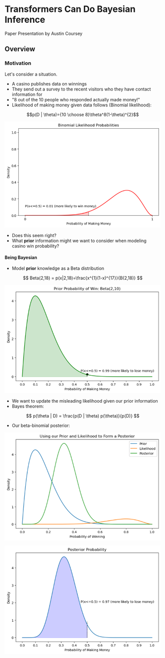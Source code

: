 # Transformers Can Do Bayesian Inference
Paper Presentation by Austin Coursey
## Overview
### Motivation
Let's consider a situation.
- A casino publishes data on winnings
- They send out a survey to the recent visitors who they have contact information for
- "8 out of the 10 people who responded actually made money!"
- Likelihood of making money given data follows (Binomial likelihood):

$$p(D | \theta)={10 \choose 8}\theta^8(1-\theta)^{2}$$

<p align="center">
  <img src="https://github.com/acoursey3/transformer-bayesian/blob/main/figures/likelihood.png?raw=true">
</p>

- Does this seem right? 
- What **prior** information might we want to consider when modeling casino win probability?

#### Being Bayesian

- Model **prior** knowledge as a Beta distribution

$$
Beta(2,18) = p(x|2,18)=\frac{x^{1}(1-x)^{17}}{B(2,18)}
$$

<p align="center">
  <img src="https://github.com/acoursey3/transformer-bayesian/blob/main/figures/prior.png?raw=true">
</p>

- We want to update the misleading likelihood given our prior information
- Bayes theorem:

$$
p(\theta | D) = \frac{p(D | \theta) p(\theta)}{p(D)}
$$

- Our beta-binomial posterior:

<p align="center">
  <img src="https://github.com/acoursey3/transformer-bayesian/blob/main/figures/form_posterior.png?raw=true">
</p>

<p align="center">
  <img src="https://github.com/acoursey3/transformer-bayesian/blob/main/figures/posterior.png?raw=true">
</p>
